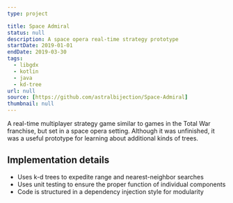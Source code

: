 ```yaml
---
type: project

title: Space Admiral
status: null
description: A space opera real-time strategy prototype
startDate: 2019-01-01
endDate: 2019-03-30
tags:
  - libgdx
  - kotlin
  - java
  - kd-tree
url: null
source: [https://github.com/astralbijection/Space-Admiral]
thumbnail: null
---
```


A real-time multiplayer strategy game similar to games in the Total War
franchise, but set in a space opera setting. Although it was unfinished, it was
a useful prototype for learning about additional kinds of trees.

## Implementation details

- Uses k-d trees to expedite range and nearest-neighbor searches
- Uses unit testing to ensure the proper function of individual components
- Code is structured in a dependency injection style for modularity
